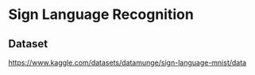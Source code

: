 # Sign Language Recognition

## Dataset
https://www.kaggle.com/datasets/datamunge/sign-language-mnist/data
